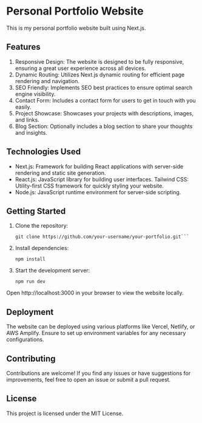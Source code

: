 # Personal Portfolio Website

This is my personal portfolio website built using Next.js.

## Features

1. Responsive Design: The website is designed to be fully responsive, ensuring a great user experience across all devices.
2. Dynamic Routing: Utilizes Next.js dynamic routing for efficient page rendering and navigation.
3. SEO Friendly: Implements SEO best practices to ensure optimal search engine visibility.
4. Contact Form: Includes a contact form for users to get in touch with you easily.
5. Project Showcase: Showcases your projects with descriptions, images, and links.
6. Blog Section: Optionally includes a blog section to share your thoughts and insights.

## Technologies Used

- Next.js: Framework for building React applications with server-side rendering and static site generation.
- React.js: JavaScript library for building user interfaces.
  Tailwind CSS: Utility-first CSS framework for quickly styling your website.
- Node.js: JavaScript runtime environment for server-side scripting.

## Getting Started

1. Clone the repository:

   ````Copy code
   git clone https://github.com/your-username/your-portfolio.git```

   ````

2. Install dependencies:

   ````cd your-portfolio
   npm install
   ````

3. Start the development server:

   ```Copy code
   npm run dev
   ```

Open http://localhost:3000 in your browser to view the website locally.

## Deployment

The website can be deployed using various platforms like Vercel, Netlify, or AWS Amplify. Ensure to set up environment variables for any necessary configurations.

## Contributing

Contributions are welcome! If you find any issues or have suggestions for improvements, feel free to open an issue or submit a pull request.

## License
This project is licensed under the MIT License.
